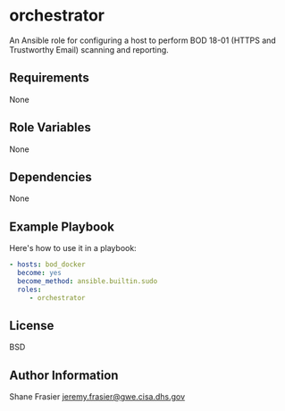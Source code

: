 # orchestrator #

An Ansible role for configuring a host to perform BOD 18-01 (HTTPS and
Trustworthy Email) scanning and reporting.

## Requirements ##

None

## Role Variables ##

None

## Dependencies ##

None

## Example Playbook ##

Here's how to use it in a playbook:

```yaml
- hosts: bod_docker
  become: yes
  become_method: ansible.builtin.sudo
  roles:
     - orchestrator
```

## License ##

BSD

## Author Information ##

Shane Frasier <jeremy.frasier@gwe.cisa.dhs.gov>
